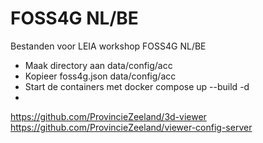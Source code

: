 # FOSS4G NL/BE









Bestanden voor LEIA workshop FOSS4G NL/BE

- Maak directory aan data/config/acc
- Kopieer foss4g.json data/config/acc
- Start de containers met docker compose up --build -d
- 


https://github.com/ProvincieZeeland/3d-viewer
https://github.com/ProvincieZeeland/viewer-config-server
